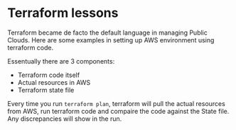 # Terraform lessons
Terraform became de facto the default language in managing Public Clouds.  Here are some examples in setting up AWS environment using terraform code.

Essentually there are 3 components:
- Terraform code itself
- Actual resources in AWS
- Terraform state file

Every time you run `terraform plan`, terraform will pull the actual resources from AWS, run terraform code and compaire the code against the State file.  Any discrepancies will show in the run.
